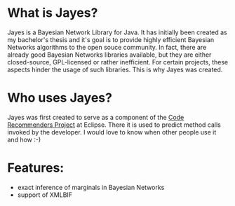 # What is Jayes?

Jayes is a Bayesian Network Library for Java. It has initially been created as my bachelor's thesis
and it's goal is to provide highly efficient Bayesian Networks algorithms to the open souce community.
In fact, there are already good Bayesian Networks libraries available, but they are either closed-source,
GPL-licensed or rather inefficient. For certain projects, these aspects hinder the usage of such libraries.
This is why Jayes was created.

# Who uses Jayes?

Jayes was first created to serve as a component of the [Code Recommenders Project](http://www.eclipse.org/recommenders/) at Eclipse.
There it is used to predict method calls invoked by the developer.
I would love to know when other people use it and how :-) 

# Features:
- exact inference of marginals in Bayesian Networks
- support of XMLBIF
